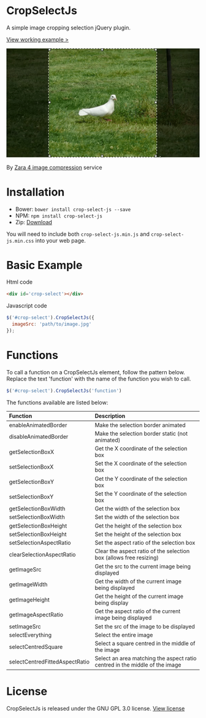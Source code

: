 # CropSelectJs

A simple image cropping selection jQuery plugin.

[View working example >](https://zara4.com/projects/crop-select-js)


![Example](doc/crop.gif)


By [Zara 4 image compression](https://zara4.com) service



# Installation

- Bower: `bower install crop-select-js --save`
- NPM: `npm install crop-select-js`
- Zip: [Download](https://github.com/zara-4/crop-select-js/archive/master.zip)

You will need to include both `crop-select-js.min.js` and `crop-select-js.min.css` into your web page.



# Basic Example

Html code
```html
<div id='crop-select'></div>
```

Javascript code
```javascript
$('#crop-select').CropSelectJs({
  imageSrc: 'path/to/image.jpg'
});
```





# Functions

To call a function on a CropSelectJs element, follow the pattern below.
Replace the text 'function' with the name of the function you wish to call.

```javascript
$('#crop-select').CropSelectJs('function')
```

The functions available are listed below:

| Function                       | Description                                                                 |
| :----------------------------- | :-------------------------------------------------------------------------- |
| enableAnimatedBorder           | Make the selection border animated                                          |
| disableAnimatedBorder          | Make the selection border static (not animated)                             |
| getSelectionBoxX               | Get the X coordinate of the selection box                                   |
| setSelectionBoxX               | Set the X coordinate of the selection box                                   |
| getSelectionBoxY               | Get the Y coordinate of the selection box                                   |
| setSelectionBoxY               | Set the Y coordinate of the selection box                                   |
| getSelectionBoxWidth           | Get the width of the selection box                                          |
| setSelectionBoxWidth           | Set the width of the selection box                                          |
| getSelectionBoxHeight          | Get the height of the selection box                                         |
| setSelectionBoxHeight          | Set the height of the selection box                                         |
| setSelectionAspectRatio        | Set the aspect ratio of the selection box                                   |
| clearSelectionAspectRatio      | Clear the aspect ratio of the selection box (allows free resizing)          |
| getImageSrc                    | Get the src to the current image being displayed                            |
| getImageWidth                  | Get the width of the current image being displayed                          |
| getImageHeight                 | Get the height of the current image being display                           |
| getImageAspectRatio            | Get the aspect ratio of the current image being displayed                   |
| setImageSrc                    | Set the src of the image to be displayed                                    |
| selectEverything               | Select the entire image                                                     |
| selectCentredSquare            | Select a square centred in the middle of the image                          |
| selectCentredFittedAspectRatio | Select an area matching the aspect ratio centred in the middle of the image |



# License

CropSelectJs is released under the GNU GPL 3.0 license. [View license](LICENSE.md)